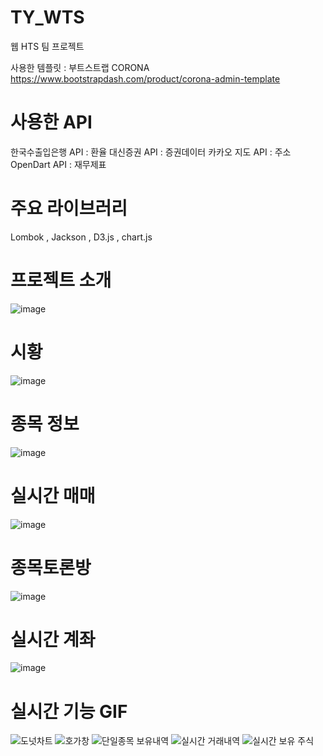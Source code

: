 # TY_WTS
웹 HTS 팀 프로젝트 

사용한 템플릿 : 부트스트랩 CORONA
https://www.bootstrapdash.com/product/corona-admin-template

# 사용한 API
  한국수출입은행 API  : 환율
  대신증권 API : 증권데이터
  카카오 지도 API : 주소
  OpenDart API : 재무제표
  
# 주요 라이브러리
  Lombok , Jackson , D3.js , chart.js 
# 프로젝트 소개
![image](https://github.com/HanSuChan/TY_WTS/assets/83399952/654c5395-2524-41f2-89c3-9291614e385d)

# 시황
![image](https://github.com/HanSuChan/TY_WTS/assets/83399952/5a931b9c-afa5-4a25-bab3-508cbba2041d)

# 종목 정보
![image](https://github.com/HanSuChan/TY_WTS/assets/83399952/cca49dcc-40e4-4f3e-87cc-8e976e3c9a68)

# 실시간 매매
![image](https://github.com/HanSuChan/TY_WTS/assets/83399952/fe47a299-f3e6-4e00-ba38-5c3c6c5b62f0)

# 종목토론방
![image](https://github.com/HanSuChan/TY_WTS/assets/83399952/589732ee-afa2-466d-a4d2-ad99bf8ed008)

# 실시간 계좌
![image](https://github.com/HanSuChan/TY_WTS/assets/83399952/26c9adb5-58b1-4d34-8c8e-90abf48e8d89)

# 실시간 기능 GIF
![도넛차트](https://github.com/HanSuChan/TY_WTS/assets/83399952/f6182db9-7976-4e8e-937c-bfc4d5041ae0)
![호가창](https://github.com/HanSuChan/TY_WTS/assets/83399952/66b21a6f-d204-4626-a83d-a12154b2abac)
![단일종목 보유내역](https://github.com/HanSuChan/TY_WTS/assets/83399952/9ed18ce0-bd59-40ad-81d5-2e1f2b86d6a4)
![실시간 거래내역](https://github.com/HanSuChan/TY_WTS/assets/83399952/a1bf2b00-d43a-4a24-a39f-0a8ee690a211)
![실시간 보유 주식](https://github.com/HanSuChan/TY_WTS/assets/83399952/1c208140-7102-4d56-b873-d593e686729a)



